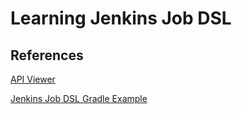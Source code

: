 # Learning Jenkins Job DSL

## References
[API Viewer](https://jenkinsci.github.io/job-dsl-plugin/)

[Jenkins Job DSL Gradle Example](https://github.com/sheehan/job-dsl-gradle-example)
